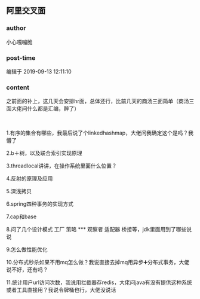 ## 阿里交叉面
### author 
小心嘎嘣脆
### post-time 

编辑于  2019-09-13 12:11:10
### content 
<div class="post-topic-des nc-post-content">
 <p>
  之前面的补上，这几天会安排hr面，总体还行，比前几天的商汤三面简单（商汤三面大佬问什么都是汇编，醉了）
 </p>
 <p>
  <br/>
 </p>
 <p>
  1.有序的集合有哪些，我最后说了个linkedhashmap，大佬问我确定这个是吗？我懵了
 </p>
 <p>
  2.b＋树，以及联合索引实现原理
 </p>
 <p>
  3.threadlocal讲讲，在操作系统里面什么位置？
 </p>
 <p>
  4.反射的原理及应用
 </p>
 <p>
  5.深浅拷贝
 </p>
 <p>
  6.spring四种事务的实现方式
 </p>
 <p>
  7.cap和base
 </p>
 <p>
  8.问了几个设计模式 工厂 策略 *** 观察者 适配器 桥接等，jdk里面用到了哪些说说
 </p>
 <p>
  9.怎么做性能优化
 </p>
 <p>
  10.分布式秒杀如果不用mq怎么做？我说直接去掉mq用异步➕分布式事务，大佬说不好，还有吗？
 </p>
 <p>
  11.统计用户url访问次数，我说用拦截器存redis，大佬问java有没有提供这种系统或者工具直接用？我说令牌桶也行，大佬没说话
 </p>
 <p>
  <br/>
 </p>
 <p>
  <br/>
 </p>
</div>
